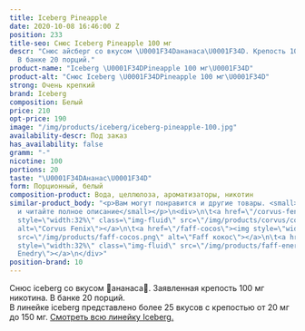 ```yaml
---
title: Iceberg Pineapple
date: 2020-10-08 16:46:00 Z
position: 233
title-seo: Снюс Iceberg Pineapple 100 мг
descr: "Снюс айсберг со вкусом \U0001F34Dананаса\U0001F34D. Крепость 100 мг никотина.
  В банке 20 порций."
product-name: "Iceberg \U0001F34DPineapple 100 мг\U0001F34D"
product-alt: "Снюс Iceberg \U0001F34DPineapple 100 мг\U0001F34D"
strong: Очень крепкий
brand: Iceberg
composition: Белый
price: 210
opt-price: 190
image: "/img/products/iceberg/iceberg-pineapple-100.jpg"
availability-descr: Под заказ
has_availability: false
gramm: "-"
nicotine: 100
portions: 20
taste: "\U0001F34DАнанас\U0001F34D"
form: Порционный, белый
composition-product: Вода, целлюлоза, ароматизаторы, никотин
similar-product_body: "<p>Вам могут понравится и другие товары. <small>Жмите на картинки
  и читайте полное описание</small></p>\n<div>\n\t<a href=\"/corvus-fenix-barberry\"><img
  style=\"width:32%\" class=\"img-fluid\" src=\"/img/products/corvus/corvus-fenix.png\"
  alt=\"Corvus Fenix\"></a>\n\t<a href=\"/faff-cocos\"><img style=\"width:32%\" class=\"img-fluid\"
  src=\"/img/products/faff-cocos.png\" alt=\"Faff кокос\"></a>\n\t<a href=\"/faff-snus-energy\"><img
  style=\"width:32%\" class=\"img-fluid\" src=\"/img/products/faff-energy.png\" alt=\"Faff
  Enedry\"></a>\n</div>"
position-brand: 10
---
```


Снюс iceberg со вкусом 🍍ананаса🍍. Заявленная крепость 100 мг никотина. В банке 20 порций.<br> 
В линейке iceberg представлено более 25 вкусов с крепостью от 20 мг до 150 мг. <a href="/iceberg">Смотреть всю линейку Iceberg.</a>